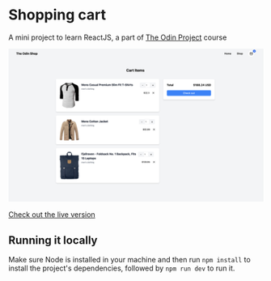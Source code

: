 # Shopping cart

A mini project to learn ReactJS, a part of [The Odin Project](https://www.theodinproject.com) course

![preview](./public/preview.png)

[Check out the live version](https://shopping-cart-taupe-three.vercel.app/)

## Running it locally

Make sure Node is installed in your machine and then run `npm install` to install the project's dependencies, followed by `npm run dev` to run it.
